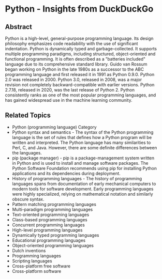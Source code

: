 # Python - Insights from DuckDuckGo

## Abstract

Python is a high-level, general-purpose programming language. Its design philosophy emphasizes code readability with the use of significant indentation. Python is dynamically typed and garbage-collected. It supports multiple programming paradigms, including structured, object-oriented and functional programming. It is often described as a "batteries included" language due to its comprehensive standard library. Guido van Rossum began working on Python in the late 1980s as a successor to the ABC programming language and first released it in 1991 as Python 0.9.0. Python 2.0 was released in 2000. Python 3.0, released in 2008, was a major revision not completely backward-compatible with earlier versions. Python 2.7.18, released in 2020, was the last release of Python 2. Python consistently ranks as one of the most popular programming languages, and has gained widespread use in the machine learning community.

## Related Topics

- Python (programming language) Category
- Python syntax and semantics - The syntax of the Python programming language is the set of rules that defines how a Python program will be written and interpreted. The Python language has many similarities to Perl, C, and Java. However, there are some definite differences between the languages.
- pip (package manager) - pip is a package-management system written in Python and is used to install and manage software packages. The Python Software Foundation recommends using pip for installing Python applications and its dependencies during deployment.
- History of programming languages - The history of programming languages spans from documentation of early mechanical computers to modern tools for software development. Early programming languages were highly specialized, relying on mathematical notation and similarly obscure syntax.
- Pattern matching programming languages
- Multi-paradigm programming languages
- Text-oriented programming languages
- Class-based programming languages
- Concurrent programming languages
- High-level programming languages
- Dynamically typed programming languages
- Educational programming languages
- Object-oriented programming languages
- Dutch inventions
- Programming languages
- Scripting languages
- Cross-platform free software
- Cross-platform software
